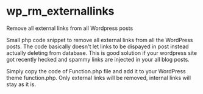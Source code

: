 # wp_rm_externallinks
Remove all external links from all Wordpress posts

Small php code snippet to remove all external links from all the WordPress posts.  The code basically doesn't let links to be dispayed in post instead actually deleting from database. This is good solution if your wordpress site got recently hecked and spammy links are injected in your all blog posts.

Simply copy the code of Function.php file and add it to your WordPress theme function.php. Only external links will be removed, internal links will stay as it is.
